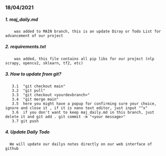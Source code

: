 ### 18/04/2021 
  ##### 1. maj_daily.md 
        was added to MAIN branch, this is an update Diray or Todo List for advancement of our project 
  ##### 2. requirements.txt 
        was added, this file contains all pip libs for our project (nlp scrapy, opencv2, sklearn, tf2, etc)
  ##### 3. How to update from git? 
       3.1  "git checkout main"
       3.2  "git pull"
       3.3  "git checkout <yourdevbranch>"
       3.4  "git merge main"
       3.5  here you might have a popup for confirming sure your choice, ignore and close it , if it is nano text editor, just input "^x"
       3.6  if you don't want to keep maj_daily.md in this branch, just delete it and git add . git commit -m "<your message>"
       3.7 git push
  ##### 4. Update Daily Todo
      We will update our dailys notes directly on our web interface of github 
  
  
